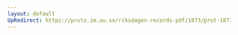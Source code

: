 ```yaml
---
layout: default
UpRedirect: https://pruto.im.uu.se/riksdagen-records-pdf/1873/prot-1873--ak--524/prot-1873--ak--524_003.pdf
---
```

